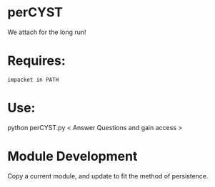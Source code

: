 # perCYST
We attach for the long run!

# Requires:
```impacket in PATH```

# Use: 
python perCYST.py
< Answer Questions and gain access >

# Module Development
Copy a current module, and update to fit the method of persistence.
